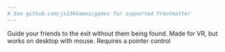 ```yaml
---
# See github.com/js13kGames/games for supported frontmatter
---
```

Guide your friends to the exit without them being found. Made for VR, but works on desktop with mouse. Requires a pointer control